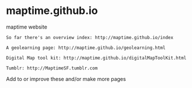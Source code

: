 maptime.github.io
=================

maptime website

	So far there's an overview index: http://maptime.github.io/index
	
	A geolearning page: http://maptime.github.io/geolearning.html
	
	Digital Map tool kit: http://maptime.github.io/digitalMapToolKit.html
	
	Tumblr:	http://MaptimeSF.tumblr.com
	
Add to or improve these and/or make more pages
